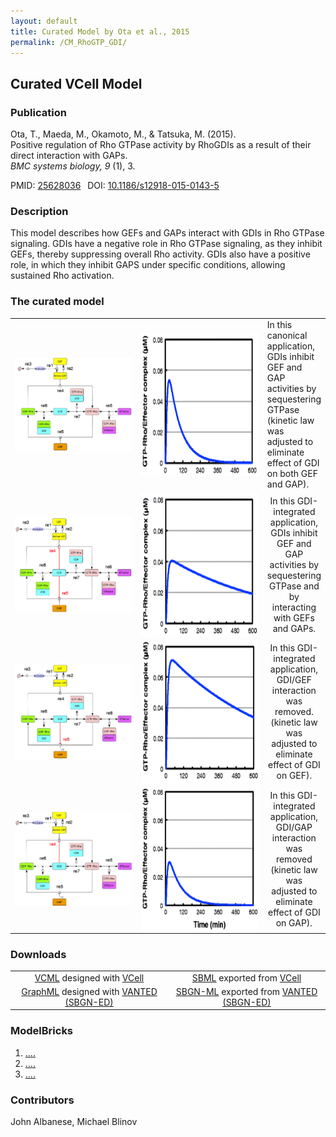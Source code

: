 ```yaml
---
layout: default
title: Curated Model by Ota et al., 2015
permalink: /CM_RhoGTP_GDI/
---
```

## Curated VCell Model

### Publication 

Ota, T., Maeda, M., Okamoto, M., & Tatsuka, M. (2015). <br />
Positive regulation of Rho GTPase activity by RhoGDIs as a result of their direct interaction with GAPs. <br />
<i> BMC systems biology, 9 </i> (1), 3.

 PMID: <a href="https://www.ncbi.nlm.nih.gov/pubmed/?term=25628036">25628036</a>&ensp; 
 DOI: <a href="https://doi.org/10.1186/s12918-015-0143-5">10.1186/s12918-015-0143-5</a><br />

### Description
This model describes how GEFs and GAPs interact with GDIs in Rho GTPase signaling. GDIs have a negative role in Rho GTPase signaling, as they inhibit GEFs, thereby suppressing overall Rho activity. GDIs also have a positive role, in which they inhibit GAPS under specific conditions, allowing sustained Rho activation.

### The curated model
<center>
 <table> 
 <tr>
  <td align="center" height="100"><a href="https://modelbricks.github.io/images/SBGNfiles/RhoGTP_Fig1a_SBGN.PNG"><img align="center" src="/images/SBGNfiles/RhoGTP_Fig1a_SBGN.PNG"/></a></td>
  <td align="center" height="100"><a href="https://modelbricks.github.ioimages/publications/RhoGTP_Fig1a_sim.PNG"><img align="center" src="/images/publications/RhoGTP_Fig1a_sim.PNG" height="230"/></a></td>
  <td valign="center"> In this canonical application, GDIs inhibit GEF and GAP activities by sequestering GTPase (kinetic law was adjusted to eliminate effect of GDI on both GEF and GAP). </td>
 </tr>
 <tr>
  <td align="center" width="280"><a href="https://modelbricks.github.io/images/SBGNfiles/RhoGTP_Fig1b_SBGN.PNG"><img align="center" src="/images/SBGNfiles/RhoGTP_Fig1b_SBGN.PNG"/></a></td>
  <td align="center" width="280"><a href="https://modelbricks.github.ioimages/publications/RhoGTP_Fig1b_sim.PNG"><img align="center" src="/images/publications/RhoGTP_Fig1b_sim.PNG" height="230"/></a></td>
  <td align="center"> In this GDI-integrated application, GDIs inhibit GEF and GAP activities by sequestering GTPase and by interacting with GEFs and GAPs. </td>
 </tr>
 <tr>
  <td align="center" width="280"><a href="https://modelbricks.github.io/images/SBGNfiles/RhoGTP_Fig1c_SBGN.PNG"><img align="center" src="/images/SBGNfiles/RhoGTP_Fig1c_SBGN.PNG"/></a></td>
  <td align="center" width="280"><a href="https://modelbricks.github.ioimages/publications/RhoGTP_Fig1c_sim.PNG"><img align="center" src="/images/publications/RhoGTP_Fig1c_sim.PNG" height="230"/></a></td>
   <td align="center"> In this GDI-integrated application, GDI/GEF interaction was removed.  (kinetic law was adjusted to eliminate effect of GDI on GEF). </td>
 </tr>
 <tr>
  <td align="center" width="280"><a href="https://modelbricks.github.io/images/SBGNfiles/RhoGTP_Fig1d_SBGN.PNG"><img align="center" src="/images/SBGNfiles/RhoGTP_Fig1d_SBGN.PNG"/></a></td>
  <td align="center" width="280"><a href="https://modelbricks.github.ioimages/publications/RhoGTP_Fig1d_sim.PNG"><img align="center" src="/images/publications/RhoGTP_Fig1d_sim.PNG" height="230"/></a></td>
   <td align="center"> In this GDI-integrated application, GDI/GAP interaction was removed (kinetic law was adjusted to eliminate effect of GDI on GAP). </td>
 </tr>
 </table>
</center>

### Downloads
<center>
<table> 
 <td align="center"><a href="/modelbricks/VCML_SBMLfiles/AKAP7_PLB_Binding.vcml">VCML</a> designed with <a href="http://vcell.org"> VCell</a>  </td> 
 <td align="center"><a href="/modelbricks/VCML_SBMLfiles/AKAP7_PLB_Binding.xml">SBML</a> exported from <a href="http://vcell.org"> VCell</a>  </td>
 <tr>
    <td align="center" width="33%"><a href="/modelbricks/SBGNexecutablefiles/AKAP_PLB_SBGN.graphml">GraphML</a> designed with <a href="https://immersive-analytics.infotech.monash.edu/vanted/addons/sbgn-ed/">VANTED (SBGN-ED)</a></td>
    <td align="center" width="33%"><a href="/modelbricks/SBGNexecutablefiles/AKAP_PLB_SBGN.sbgn">SBGN-ML</a> exported from <a href="https://immersive-analytics.infotech.monash.edu/vanted/addons/sbgn-ed/">VANTED (SBGN-ED)</a></td>
 </tr>
 </table>
 </center>
 
### ModelBricks

<ol>
 <li> <a href="/">....</a>
 </li>
 <li> <a href="/">....</a>
 </li> 
 <li> <a href="/">....</a>
 </li>
</ol>  
  
  
### Contributors
John Albanese, Michael Blinov
 

